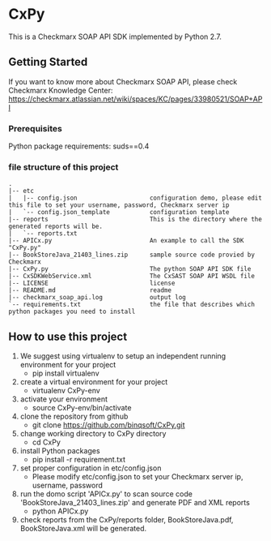 # CxPy
This is a Checkmarx SOAP API SDK implemented by Python 2.7.

## Getting Started
If you want to know more about Checkmarx SOAP API, please check Checkmarx Knowledge Center: https://checkmarx.atlassian.net/wiki/spaces/KC/pages/33980521/SOAP+API 

### Prerequisites
Python package requirements:
    suds==0.4
    
### file structure of this project

```
.
|-- etc
|   |-- config.json                    configuration demo, please edit this file to set your username, password, Checkmarx server ip   
|   `-- config.json_template           configuration template
|-- reports                            This is the directory where the generated reports will be.
|   `-- reports.txt
|-- APICx.py                           An example to call the SDK "CxPy.py"
|-- BookStoreJava_21403_lines.zip      sample source code provied by Checkmarx
|-- CxPy.py                            The python SOAP API SDK file
|-- CxSDKWebService.xml                The CxSAST SOAP API WSDL file      
|-- LICENSE                            license
|-- README.md                          readme
|-- checkmarx_soap_api.log             output log
`-- requirements.txt                   the file that describes which python packages you need to install
```


## How to use this project
 1. We suggest using virtualenv to setup an independent running environment for your project
     * pip install virtualenv
 2. create a virtual environment for your project
     * virtualenv CxPy-env
 3. activate your environment
     * source CxPy-env/bin/activate
 4. clone the repository from github
     * git clone  https://github.com/binqsoft/CxPy.git
 5. change working directory to CxPy directory
     * cd CxPy
 6. install Python packages
     * pip install -r requirement.txt
 7. set proper configuration in etc/config.json 
     * Please modify etc/config.json to set your Checkmarx server ip, username, password
 8. run the domo script 'APICx.py' to scan source code 'BookStoreJava_21403_lines.zip' and generate PDF and XML reports
     * python APICx.py
 9. check reports from the CxPy/reports folder, BookStoreJava.pdf, BookStoreJava.xml will be generated.
     





